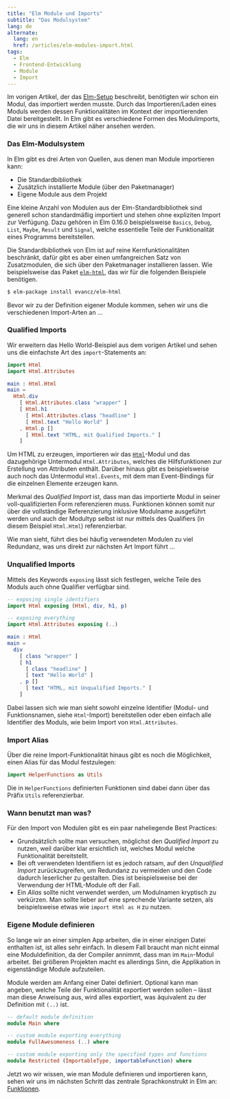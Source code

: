 ```yaml
---
title: "Elm Module und Imports"
subtitle: "Das Modulsystem"
lang: de
alternate:
  lang: en
  href: /articles/elm-modules-import.html
tags:
  - Elm
  - Frontend-Entwicklung
  - Module
  - Import
---
```


Im vorigen Artikel, der das [Elm-Setup](elm-setup.html) beschreibt, benötigten wir schon ein Modul, das importiert werden musste. Durch das Importieren/Laden eines Moduls werden dessen Funktionalitäten im Kontext der importierenden Datei bereitgestellt. In Elm gibt es verschiedene Formen des Modulimports, die wir uns in diesem Artikel näher ansehen werden.

<!-- more -->

### Das Elm-Modulsystem

In Elm gibt es drei Arten von Quellen, aus denen man Module importieren kann:

* Die Standardbibliothek
* Zusätzlich installierte Module (über den Paketmanager)
* Eigene Module aus dem Projekt

Eine kleine Anzahl von Modulen aus der Elm-Standardbibliothek sind generell schon standardmäßig importiert und stehen ohne expliziten Import zur Verfügung. Dazu gehören in Elm 0.16.0 beispielsweise `Basics`, `Debug`, `List`, `Maybe`, `Result` und `Signal`, welche essentielle Teile der Funktionalität eines Programms bereitstellen.

Die Standardbibliothek von Elm ist auf reine Kernfunktionalitäten beschränkt, dafür gibt es aber einen umfangreichen Satz von Zusatzmodulen, die sich über den Paketmanager installieren lassen. Wie beispielsweise das Paket [`elm-html`](http://package.elm-lang.org/packages/evancz/elm-html/latest/), das wir für die folgenden Beispiele benötigen.

```bash
$ elm-package install evancz/elm-html
```

Bevor wir zu der Definition eigener Module kommen, sehen wir uns die verschiedenen Import-Arten an …

### Qualified Imports

Wir erweitern das Hello World-Beispiel aus dem vorigen Artikel und sehen uns die einfachste Art des `import`-Statements an:

```elm
import Html
import Html.Attributes

main : Html.Html
main =
  Html.div
    [ Html.Attributes.class "wrapper" ]
    [ Html.h1
      [ Html.Attributes.class "headline" ]
      [ Html.text "Hello World" ]
    , Html.p []
      [ Html.text "HTML, mit Qualified Imports." ]
    ]
```

Um HTML zu erzeugen, importieren wir das [`Html`](http://package.elm-lang.org/packages/evancz/elm-html/latest/)-Modul und das dazugehörige Untermodul `Html.Attributes`, welches die Hilfsfunktionen zur Erstellung von Attributen enthält. Darüber hinaus gibt es beispielsweise auch noch das Untermodul `Html.Events`, mit dem man Event-Bindings für die einzelnen Elemente erzeugen kann.

Merkmal des *Qualified Import* ist, dass man das importierte Modul in seiner voll-qualifizierten Form referenzieren muss. Funktionen können somit nur über die vollständige Referenzierung inklusive Modulname ausgeführt werden und auch der Modultyp selbst ist nur mittels des Qualifiers (in diesem Beispiel `Html.Html`) referenzierbar.

Wie man sieht, führt dies bei häufig verwendeten Modulen zu viel Redundanz, was uns direkt zur nächsten Art Import führt …

### Unqualified Imports

Mittels des Keywords `exposing` lässt sich festlegen, welche Teile des Moduls auch ohne Qualifier verfügbar sind.


```elm
-- exposing single identifiers
import Html exposing (Html, div, h1, p)

-- exposing everything
import Html.Attributes exposing (..)

main : Html
main =
  div
    [ class "wrapper" ]
    [ h1
      [ class "headline" ]
      [ text "Hello World" ]
    , p []
      [ text "HTML, mit Unqualified Imports." ]
    ]
```

Dabei lassen sich wie man sieht sowohl einzelne Identifier (Modul- und Funktionsnamen, siehe `Html`-Import) bereitstellen oder eben einfach alle Identifier des Moduls, wie beim Import von `Html.Attributes`.

### Import Alias

Über die reine Import-Funktionalität hinaus gibt es noch die Möglichkeit, einen Alias für das Modul festzulegen:

```elm
import HelperFunctions as Utils
```

Die in `HelperFunctions` definierten Funktionen sind dabei dann über das Präfix `Utils` referenzierbar.

### Wann benutzt man was?

Für den Import von Modulen gibt es ein paar naheliegende Best Practices:

* Grundsätzlich sollte man versuchen, möglichst den *Qualified Import* zu nutzen, weil darüber klar ersichtlich ist, welches Modul welche Funktionalität bereitstellt.
* Bei oft verwendeten Identifiern ist es jedoch ratsam, auf den *Unqualified Import* zurückzugreifen, um Redundanz zu vermeiden und den Code dadurch leserlicher zu gestalten. Dies ist beispielsweise bei der Verwendung der HTML-Module oft der Fall.
* Ein *Alias* sollte nicht verwendet werden, um Modulnamen kryptisch zu verkürzen. Man sollte lieber auf eine sprechende Variante setzen, als beispielsweise etwas wie `import Html as H` zu nutzen.

### Eigene Module definieren

So lange wir an einer simplen App arbeiten, die in einer einzigen Datei enthalten ist, ist alles sehr einfach. In diesem Fall braucht man nicht einmal eine Moduldefinition, da der Compiler annimmt, dass man im `Main`-Modul arbeitet. Bei größeren Projekten macht es allerdings Sinn, die Applikation in eigenständige Module aufzuteilen.

Module werden am Anfang einer Datei definiert. Optional kann man angeben, welche Teile der Funktionalität exportiert werden sollen – lässt man diese Anweisung aus, wird alles exportiert, was äquivalent zu der Definition mit `(..)` ist.

```elm
-- default module definition
module Main where

-- custom module exporting everything
module FullAwesomeness (..) where

-- custom module exporting only the specified types and functions
module Restricted (ImportableType, importableFunction) where
```

Jetzt wo wir wissen, wie man Module definieren und importieren kann, sehen wir uns im nächsten Schritt das zentrale Sprachkonstrukt in Elm an: [Funktionen](/articles/elm-funktionen.html).
